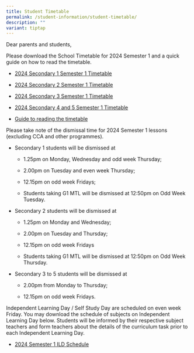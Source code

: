 ```yaml
---
title: Student Timetable
permalink: /student-information/student-timetable/
description: ""
variant: tiptap
---
```

<p>Dear parents and students,</p><p>Please download the School Timetable for 2024 Semester 1 and a quick guide on how to read the timetable.</p><ul data-tight="true" class="tight"><li><p><a href="/files/Timetable Matters/Secondary_1_Timetable_for_2024_Semester_1.pdf" rel="noopener noreferrer nofollow" target="_blank">2024 Secondary 1 Semester 1 Timetable</a></p></li><li><p><a href="/files/Timetable Matters/Secondary_2_Timetable_for_2024_Semester_1.pdf" rel="noopener noreferrer nofollow" target="_blank">2024 Secondary 2 Semester 1 Timetable</a></p></li><li><p><a href="/files/Timetable Matters/Secondary_3_Timetable_for_2024_Semester_1.pdf" rel="noopener noreferrer nofollow" target="_blank">2024 Secondary 3 Semester 1 Timetable</a></p></li><li><p><a href="/files/Timetable Matters/Secondary_4_and_5_Timetable_for_2024_Semester_1.pdf" rel="noopener noreferrer nofollow" target="_blank">2024 Secondary 4 and 5 Semester 1 Timetable</a></p></li><li><p><a href="/files/Timetable Matters/Guide_to_reading_the_timetable.pdf" rel="noopener noreferrer nofollow" target="_blank">Guide to reading the timetable</a></p><p></p></li></ul><p>Please take note of the dismissal time for 2024 Semester 1 lessons (excluding CCA and other programmes).</p><ul data-tight="true" class="tight"><li><p>Secondary 1 students will be dismissed at</p><ul data-tight="true" class="tight"><li><p>1.25pm on Monday, Wednesday and odd week Thursday;</p></li><li><p>2.00pm on Tuesday and even week Thursday;</p></li><li><p>12.15pm on odd week Fridays;</p></li><li><p>Students taking G1 MTL will be dismissed at 12:50pm on Odd Week Tuesday.</p></li></ul></li><li><p>Secondary 2 students will be dismissed at</p><ul data-tight="true" class="tight"><li><p>1.25pm on Monday and Wednesday;</p></li><li><p>2.00pm on Tuesday and Thursday;</p></li><li><p>12.15pm on odd week Fridays</p></li><li><p>Students taking G1 MTL will be dismissed at 12:50pm on Odd Week Thursday.</p></li></ul></li><li><p>Secondary 3 to 5 students will be dismissed at</p><ul data-tight="true" class="tight"><li><p>2.00pm from Monday to Thursday;</p></li><li><p>12.15pm on odd week Fridays.</p></li></ul></li></ul><p>Independent Learning Day / Self Study Day are scheduled on even week Friday. You may download the schedule of subjects on Independent Learning Day below. Students will be informed by their respective subject teachers and form teachers about the details of the curriculum task prior to each Independent Learning Day.</p><ul data-tight="true" class="tight"><li><p><a href="/files/Timetable Matters/ILD_2024_Semester_1_Schedule.pdf" rel="noopener noreferrer nofollow" target="_blank">2024 Semester 1 ILD Schedule</a></p></li></ul><p></p>
